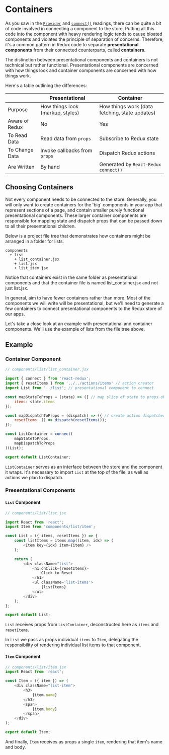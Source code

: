 
# Containers

As you saw in the [`Provider`][provider] and [`connect()`][connect] readings,
there can be quite a bit of code involved in connecting a component to the
store. Putting all this code into the component with heavy rendering logic tends
to cause bloated components and violates the principle of separation of
concerns. Therefore, it's a common pattern in Redux code to separate
**presentational components** from their connected counterparts, called
**containers**.

The distinction between presentational components and containers is not
technical but rather functional. Presentational components are concerned
with how things look and container components are concerned with how
things work.

Here's a table outlining the differences:

|          | Presentational | Container |
|---------------|---------------|---------------|
| Purpose | How things look (markup, styles) | How things work (data fetching, state updates) |
| Aware of Redux | No | Yes |
| To Read Data | Read data from `props`| Subscribe to Redux state |   
| To Change Data | Invoke callbacks from `props` | Dispatch Redux actions |
| Are Written | By hand | Generated by `React-Redux` `connect()` |

## Choosing Containers

Not every component needs to be connected to the store. Generally, you will only want to
create containers for the 'big' components in your app that represent sections of a page,
and contain smaller purely functional presentational components. These larger container
components are responsible for mapping state and dispatch props that can be passed down
to all their presentational children.

Below is a project file tree that demonstrates how containers might be arranged
in a folder for lists.

```
components
  + list
    + list_container.jsx
    + list.jsx
    + list_item.jsx
```

Notice that containers exist in the same folder as presentational components and that the
container file is named list_container.jsx and not just list.jsx.

In general, aim to have fewer containers rather than more. Most of the components we will
write will be presentational, but we'll need to generate a few containers to connect
presentational components to the Redux store of our apps.

Let's take a close look at an example with presentational and container components. We'll
use the example of lists from the file tree above.

## Example

### Container Component
```js
// components/list/list_container.jsx

import { connect } from 'react-redux';
import { resetItems } from '../../actions/items' // action creator
import List from '../list'; // presentational component to connect

const mapStateToProps = (state) => ({ // map slice of state to props object
	items: state.items
});

const mapDispatchToProps = (dispatch) => ({ // create action dispatcher
	resetItems: () => dispatch(resetItems());
});

const ListContainer = connect(
	mapStateToProps,
	mapDispatchToProps
)(List);

export default ListContainer;
```
`ListContainer` serves as an interface between the store and the component it 
wraps. It's necessary to import `List` at the top of the file, as well as actions 
we plan to dispatch.

### Presentational Components

#### `List` Component

```js
// components/list/list.jsx

import React from 'react';
import Item from 'components/list/item';

const List = ({ items, resetItems }) => {
	const listItems = items.map((item, idx) => (
		<Item key={idx} item={item} />
	);

	return (
		<div className="list">
			<h1 onClick={resetItems}>
				Click to Reset
			</h1>
			<ul className='list-items'>
				{listItems}
			</ul>
		</div>
	);
};

export default List;
```
`List` receives props from `ListContainer`, deconstructed here as `items` and `resetItems`.

In `List` we pass as props individual `items` to `Item`, delegating the 
responsibility of rendering individual list items to that component. 

#### `Item` Component

```js
// components/list/item.jsx
import React from 'react';

const Item = ({ item }) => (
	<div className="list-item">
		<h3>
			{item.name}
		</h3>
		<span>
			{item.body}
		</span>
	</div>
);

export default Item;
```
And finally, `Item` receives as props a single `item`, rendering that item's
name and body.

[provider]: https://github.com/appacademy/curriculum/blob/master/react/readings/provider.md
[connect]: https://github.com/appacademy/curriculum/blob/master/react/readings/connect.md
